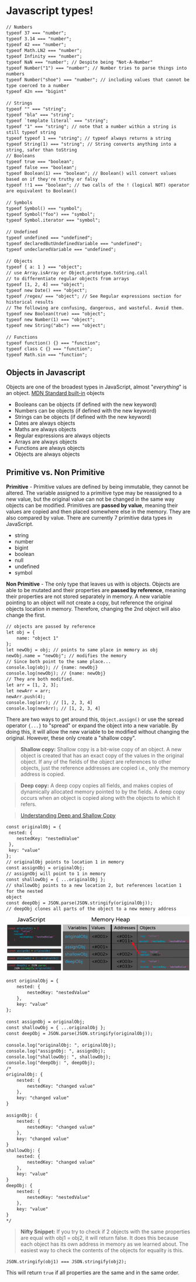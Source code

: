 # Javascript types!

```JS
// Numbers
typeof 37 === "number"; 
typeof 3.14 === "number"; 
typeof 42 === "number"; 
typeof Math.LN2 === "number"; 
typeof Infinity === "number"; 
typeof NaN === "number"; // Despite being "Not-A-Number"
typeof Number("1") === "number"; // Number tries to parse things into numbers
typeof Number("shoe") === "number"; // including values that cannot be type coerced to a number
typeof 42n === "bigint"

// Strings
typeof "" === "string"; 
typeof "bla" === "string"; 
typeof `template literal` === "string"; 
typeof "1" === "string"; // note that a number within a string is still typeof string
typeof typeof 1 === "string"; // typeof always returns a string
typeof String(1) === "string"; // String converts anything into a string, safer than toString
// Booleans
typeof true === "boolean"; 
typeof false === "boolean"; 
typeof Boolean(1) === "boolean"; // Boolean() will convert values based on if they're truthy or falsy
typeof !!1 === "boolean"; // two calls of the ! (logical NOT) operator are equivalent to Boolean()

// Symbols
typeof Symbol() === "symbol";
typeof Symbol("foo") === "symbol";
typeof Symbol.iterator === "symbol";

// Undefined
typeof undefined === "undefined";
typeof declaredButUndefinedVariable === "undefined";
typeof undeclaredVariable === "undefined";

// Objects
typeof { a: 1 } === "object";
// use Array.isArray or Object.prototype.toString.call
// to differentiate regular objects from arrays
typeof [1, 2, 4] === "object";
typeof new Date() === "object";
typeof /regex/ === "object"; // See Regular expressions section for historical results
// The following are confusing, dangerous, and wasteful. Avoid them.
typeof new Boolean(true) === "object";
typeof new Number(1) === "object";
typeof new String("abc") === "object";

// Functions
typeof function() {} === "function"; 
typeof class C {} === "function"; 
typeof Math.sin === "function";
```

## Objects in Javascript

Objects are one of the broadest types in JavaScript, almost "*everything*" is an object. [MDN Standard built-in](https://developer.mozilla.org/en-US/docs/Web/JavaScript/Reference/Global_Objects) objects

- Booleans can be objects (if defined with the new keyword)
- Numbers can be objects (if defined with the new keyword)
- Strings can be objects (if defined with the new keyword)
- Dates are always objects
- Maths are always objects
- Regular expressions are always objects
- Arrays are always objects
- Functions are always objects
- Objects are always objects

## Primitive vs. Non Primitive

**Primitive** - Primitive values are defined by being immutable, they cannot be altered. The variable assigned to a primitive type may be reassigned to a new value, but the original value can not be changed in the same way objects can be modified. Primitives are **passed by value**, meaning their values are copied and then placed somewhere else in the memory. They are also compared by value. There are currently 7 primitive data types in JavaScript.

- string
- number
- bigint
- boolean
- null
- undefined
- symbol

**Non Primitive** - The only type that leaves us with is objects. Objects are able to be mutated and their properties are **passed by reference**, meaning their properties are not stored separately in memory. A new variable pointing to an object will not create a copy, but reference the original objects location in memory. Therefore, changing the 2nd object will also change the first.

```JS
// objects are passed by reference
let obj = { 
    name: "object 1"
}; 
let newObj = obj; // points to same place in memory as obj
newObj.name = "newObj"; // modifies the memory
// Since both point to the same place...
console.log(obj); // {name: newObj}
console.log(newObj); // {name: newObj}
// They are both modified.
let arr = [1, 2, 3]; 
let newArr = arr; 
newArr.push(4); 
console.log(arr); // [1, 2, 3, 4]
console.log(newArr); // [1, 2, 3, 4]

```

There are two ways to get around this, `Object.assign()` or use the spread operator `{...}` to "spread" or expand the object into a new variable. By doing this, it will allow the new variable to be modified without changing the original. However, these only create a "shallow copy".

> **Shallow copy:** Shallow copy is a bit-wise copy of an object. A new object is created that has an exact copy of the values in the original object. If any of the fields of the object are references to other objects, just the reference addresses are copied i.e., only the memory address is copied.

> **Deep copy:** A deep copy copies all fields, and makes copies of dynamically allocated memory pointed to by the fields. A deep copy occurs when an object is copied along with the objects to which it refers.

> [Understanding Deep and Shallow Copy](https://medium.com/@manjuladubeunderstanding-deep-and-shallow-copy-in-javascript-13438bad941c)

```JS
const originalObj = { 
 nested: { 
    nestedKey: "nestedValue"
 }, 
 key: "value"
}; 
// originalObj points to location 1 in memory
const assignObj = originalObj; 
// assignObj will point to 1 in memory
const shallowObj = { ...originalObj }; 
// shallowObj points to a new location 2, but references location 1 for the nested 
object
const deepObj = JSON.parse(JSON.stringify(originalObj)); 
// deepObj clones all parts of the object to a new memory address
```

![copy-objects](./images/copy-objects.png)

```JS
onst originalObj = { 
    nested: { 
        nestedKey: "nestedValue"
    }, 
    key: "value"
}; 

const assignObj = originalObj;
const shallowObj = { ...originalObj };
const deepObj = JSON.parse(JSON.stringify(originalObj));

console.log("originalObj: ", originalObj);
console.log("assignObj: ", assignObj);
console.log("shallowObj: ", shallowObj);
console.log("deepObj: ", deepObj);
/* 
originalObj: {
    nested: { 
        nestedKey: "changed value" 
    },
    key: "changed value"
}

assignObj: {
    nested: { 
        nestedKey: "changed value" 
    },
    key: "changed value"
} 
shallowObj: {
    nested: { 
        nestedKey: "changed value" 
    },
    key: "value"
} 
deepObj: {
    nested: { 
        nestedKey: "nestedValue" 
    },
    key: "value"
} 
*/
```

> **Nifty Snippet:** If you try to check if 2 objects with the same properties are equal with obj1 = obj2, it will return false. It does this because each object has its own address in memory as we learned about. The easiest way to check the contents of the objects for equality is this.

```JS
JSON.stringify(obj1) === JSON.stringify(obj2);
```

This will return `true` if all properties are the same and in the same order.